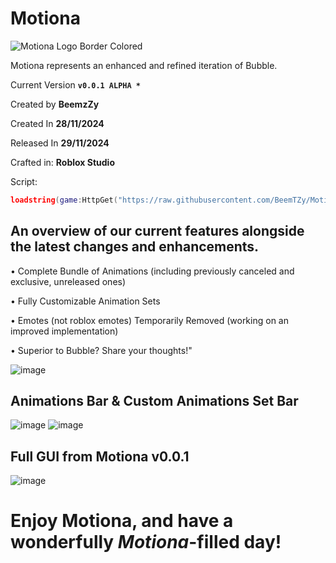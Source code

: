 # Motiona

![Motiona Logo Border Colored](https://github.com/user-attachments/assets/e8692124-a3f8-4a75-a427-b16aba70dcac)

Motiona represents an enhanced and refined iteration of Bubble.

Current Version 
**`
v0.0.1 ALPHA *
`**

Created by **BeemzZy** 

Created In **28/11/2024**

Released In **29/11/2024**

Crafted in: **Roblox Studio**

Script: 
```lua
loadstring(game:HttpGet("https://raw.githubusercontent.com/BeemTZy/Motiona/refs/heads/main/source.lua"))()
```
## An overview of our current features alongside the latest changes and enhancements.
 • Complete Bundle of Animations (including previously canceled and exclusive, unreleased ones)

 • Fully Customizable Animation Sets

 • Emotes (not roblox emotes) Temporarily Removed (working on an improved implementation)

 • Superior to Bubble? Share your thoughts!"

![image](https://github.com/user-attachments/assets/e51cf5b5-9dc9-4070-a6f9-39e37202a768)

## Animations Bar & Custom Animations Set Bar
![image](https://github.com/user-attachments/assets/1b424fa8-36c5-4d9e-bb8b-3f76677939a8)
![image](https://github.com/user-attachments/assets/e7bd54f6-ef30-4b4b-8735-7015e5e87726)

## Full GUI from Motiona v0.0.1
![image](https://github.com/user-attachments/assets/0572881e-483e-4c3f-b7b4-4825a6ecd658)

# Enjoy Motiona, and have a wonderfully *Motiona*-filled day!
